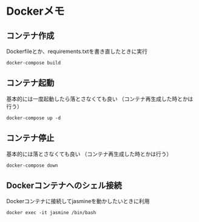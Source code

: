 # Dockerメモ

## コンテナ作成
Dockerfileとか、requirements.txtを書き直したときに実行

``docker-compose build``

## コンテナ起動
基本的には一度起動したら落とさなくても良い
（コンテナ再生成した時とかは行う）

``docker-compose up -d``

## コンテナ停止
基本的には落とさなくても良い
（コンテナ再生成した時とかは行う）

``docker-compose down``

## Dockerコンテナへのシェル接続
Dockerコンテナに接続してjasmineを動かしたいときに利用

``docker exec -it jasmine /bin/bash``